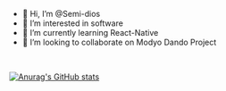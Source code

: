 - 👋 Hi, I’m @Semi-dios
- 👀 I’m interested in software 
- 🌱 I’m currently learning React-Native 
- 💞️ I’m looking to collaborate on Modyo Dando Project



<br>


[![Anurag's GitHub stats](https://github-readme-stats.vercel.app/api?username=Semi-dios)](https://github.com/Semi-dios/github-readme-stats)

